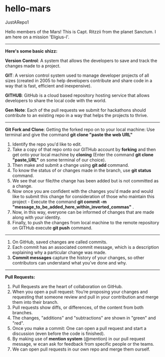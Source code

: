 # hello-mars
JustARepo1

Hello members of the Mars! This is Capt. Ritzzii from the planet Sanctum. I am here on a mission 'Eligius-I'.
______________________________________________________________________________________________________________

**Here's some basic shizz:** 

**Version Control**: A system that allows the developers to save and track the changes made to a project.

**GIT**: A version control system used to manage developer projects of all sizes (created in 2005 to help developers contribute and share code in a way that is fast, efficient and          inexpensive).

**GITHUB**: GitHub is a cloud based repository hosting service that allows developers to share the local code with the world.

**Gen Note**:  Each of the pull requests we submit for hackathons should contribute to an existing repo in a way that helps the projects to thrive.
______________________________________________________________________________________________________________

**Git Fork and Clone**: Getting the forked repo on to your local machine: Use terminal and give the command **git clone "paste the web URL"** 

1. Identify the repo you'd like to edit. 
2. Take a copy of that repo onto our GITHub account by **forking** and then get onto your local machine by **cloning** 
   (Enter the command **git clone "paste_URL"** on some terminal of our choice). 
3. Then make and submit a change using **git add** command. 
4. To know the status of or changes made in the branch, use **git status** command. 
5. We see that our file/the change has been added but is not committed as a change. 
6. Now once you are confident with the changes you'd made and would like to submit this change    for consideration of those who maintain this project - Execute the command **git commit -m "message_to_be_added_here_within_inverted_commas"** . 
7. Now, in this way, everyone can be informed of changes that are made along with your identity. 
8. Finally, to push the changes from local machine to the remote repository on GITHub execute **git push** command. 

______________________________________________________________________________________________________________
1. On GitHub, saved changes are called commits. 
2. Each commit has an associated commit message, which is a description explaining why a particular change was    made. 
3. **Commit messages** capture the history of your changes, so other contributors can understand what you’ve      done and why.
______________________________________________________________________________________________________________
                         
**Pull Requests:**

1.  Pull Requests are the heart of collaboration on GitHub.
2.  When you open a pull request: You’re proposing your changes and requesting that someone review and pull in     your contribution and merge them into their branch. 
3.  Pull requests show diffs, or differences, of the content from both branches. 
4.  The changes, "additions" and "subtractions" are shown in "green" and "red".
5.  Once you make a commit: One can open a pull request and start a discussion (even before the code is                                   finished).    
6.  By making use of **mention system** (@mention) in our pull request message, w ecan ask for feedback from       specific people or the teams. 
7.  We can open pull requests in our own repo and merge them ourself. 
